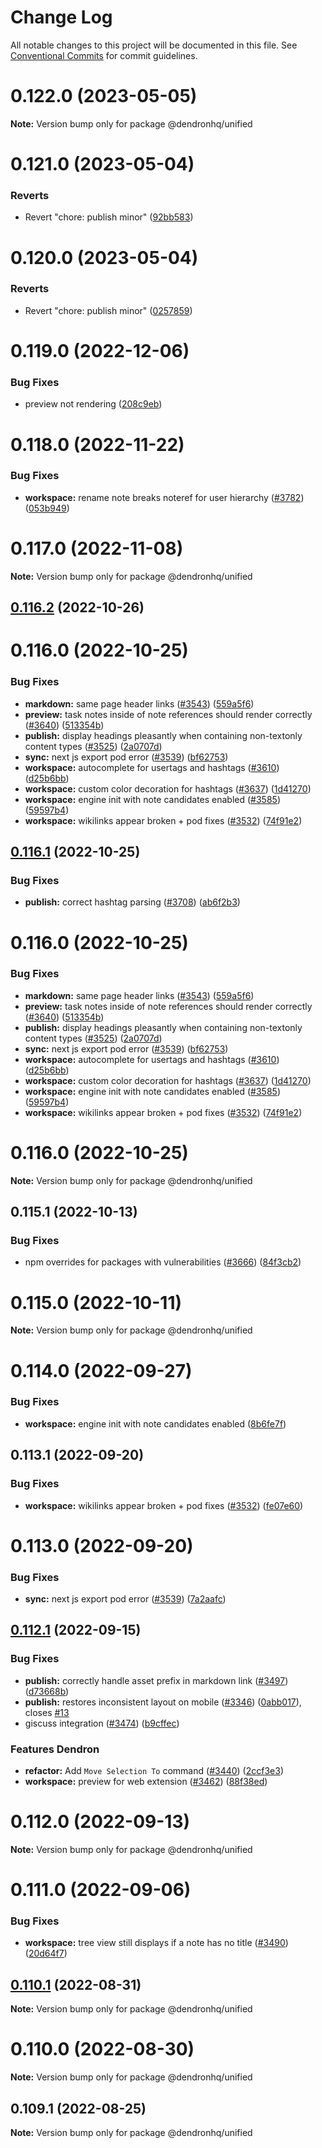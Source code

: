 # Change Log

All notable changes to this project will be documented in this file.
See [Conventional Commits](https://conventionalcommits.org) for commit guidelines.

# 0.122.0 (2023-05-05)

**Note:** Version bump only for package @dendronhq/unified





# 0.121.0 (2023-05-04)


### Reverts

* Revert "chore: publish minor" ([92bb583](https://github.com/dendronhq/dendron/commit/92bb58317618c2c244c41e597321338efe31dc00))





# 0.120.0 (2023-05-04)


### Reverts

* Revert "chore: publish minor" ([0257859](https://github.com/dendronhq/dendron/commit/0257859c78c06d5680f992e912180020cb5852d3))





# 0.119.0 (2022-12-06)


### Bug Fixes

* preview not rendering ([208c9eb](https://github.com/dendronhq/dendron/commit/208c9eb74da28a180535603bd9ff54feb932e2ed))





# 0.118.0 (2022-11-22)


### Bug Fixes

* **workspace:** rename note breaks noteref for user hierarchy ([#3782](https://github.com/dendronhq/dendron/issues/3782)) ([053b949](https://github.com/dendronhq/dendron/commit/053b9492cf1c4c88346210718b3a0c26bec43d05))





# 0.117.0 (2022-11-08)

**Note:** Version bump only for package @dendronhq/unified





## [0.116.2](https://github.com/dendronhq/dendron/compare/v0.112.1...v0.116.2) (2022-10-26)



# 0.116.0 (2022-10-25)


### Bug Fixes

* **markdown:** same page header links ([#3543](https://github.com/dendronhq/dendron/issues/3543)) ([559a5f6](https://github.com/dendronhq/dendron/commit/559a5f610e12763dbc715f364316544579346f9f))
* **preview:** task notes inside of note references should render correctly ([#3640](https://github.com/dendronhq/dendron/issues/3640)) ([513354b](https://github.com/dendronhq/dendron/commit/513354bbd5405b79ace5b69d4d4874885eb3a5af))
* **publish:** display headings pleasantly when containing non-textonly content types  ([#3525](https://github.com/dendronhq/dendron/issues/3525)) ([2a0707d](https://github.com/dendronhq/dendron/commit/2a0707d5303f8d24e9c5f15244c25a843a1bd63d))
* **sync:** next js export pod error ([#3539](https://github.com/dendronhq/dendron/issues/3539)) ([bf62753](https://github.com/dendronhq/dendron/commit/bf62753af19a58ee08d98ff11542f22f1df25fab))
* **workspace:** autocomplete for usertags and hashtags ([#3610](https://github.com/dendronhq/dendron/issues/3610)) ([d25b6bb](https://github.com/dendronhq/dendron/commit/d25b6bb15d58b042365567c2f9f9668a1f4a242e))
* **workspace:** custom color decoration for hashtags ([#3637](https://github.com/dendronhq/dendron/issues/3637)) ([1d41270](https://github.com/dendronhq/dendron/commit/1d412701791b4d5018f41c5dabdee759a968649c))
* **workspace:** engine init with note candidates enabled ([#3585](https://github.com/dendronhq/dendron/issues/3585)) ([59597b4](https://github.com/dendronhq/dendron/commit/59597b476fd4b46d5b1c9a5d950af2c8e2dc15b1))
* **workspace:** wikilinks appear broken + pod fixes ([#3532](https://github.com/dendronhq/dendron/issues/3532)) ([74f91e2](https://github.com/dendronhq/dendron/commit/74f91e26f5f9bad25059cf160ac54bbb2f816eca))





## [0.116.1](https://github.com/dendronhq/dendron/compare/v0.112.1...v0.116.1) (2022-10-25)


### Bug Fixes

* **publish:** correct hashtag parsing ([#3708](https://github.com/dendronhq/dendron/issues/3708)) ([ab6f2b3](https://github.com/dendronhq/dendron/commit/ab6f2b345ecb536fc0978a82427d5ba03fd8d0b0))



# 0.116.0 (2022-10-25)


### Bug Fixes

* **markdown:** same page header links ([#3543](https://github.com/dendronhq/dendron/issues/3543)) ([559a5f6](https://github.com/dendronhq/dendron/commit/559a5f610e12763dbc715f364316544579346f9f))
* **preview:** task notes inside of note references should render correctly ([#3640](https://github.com/dendronhq/dendron/issues/3640)) ([513354b](https://github.com/dendronhq/dendron/commit/513354bbd5405b79ace5b69d4d4874885eb3a5af))
* **publish:** display headings pleasantly when containing non-textonly content types  ([#3525](https://github.com/dendronhq/dendron/issues/3525)) ([2a0707d](https://github.com/dendronhq/dendron/commit/2a0707d5303f8d24e9c5f15244c25a843a1bd63d))
* **sync:** next js export pod error ([#3539](https://github.com/dendronhq/dendron/issues/3539)) ([bf62753](https://github.com/dendronhq/dendron/commit/bf62753af19a58ee08d98ff11542f22f1df25fab))
* **workspace:** autocomplete for usertags and hashtags ([#3610](https://github.com/dendronhq/dendron/issues/3610)) ([d25b6bb](https://github.com/dendronhq/dendron/commit/d25b6bb15d58b042365567c2f9f9668a1f4a242e))
* **workspace:** custom color decoration for hashtags ([#3637](https://github.com/dendronhq/dendron/issues/3637)) ([1d41270](https://github.com/dendronhq/dendron/commit/1d412701791b4d5018f41c5dabdee759a968649c))
* **workspace:** engine init with note candidates enabled ([#3585](https://github.com/dendronhq/dendron/issues/3585)) ([59597b4](https://github.com/dendronhq/dendron/commit/59597b476fd4b46d5b1c9a5d950af2c8e2dc15b1))
* **workspace:** wikilinks appear broken + pod fixes ([#3532](https://github.com/dendronhq/dendron/issues/3532)) ([74f91e2](https://github.com/dendronhq/dendron/commit/74f91e26f5f9bad25059cf160ac54bbb2f816eca))





# 0.116.0 (2022-10-25)

**Note:** Version bump only for package @dendronhq/unified





## 0.115.1 (2022-10-13)


### Bug Fixes

* npm overrides for packages with vulnerabilities ([#3666](https://github.com/dendronhq/dendron/issues/3666)) ([84f3cb2](https://github.com/dendronhq/dendron/commit/84f3cb2af692516778142e003cad294b7c579b25))





# 0.115.0 (2022-10-11)

**Note:** Version bump only for package @dendronhq/unified





# 0.114.0 (2022-09-27)


### Bug Fixes

* **workspace:** engine init with note candidates enabled ([8b6fe7f](https://github.com/dendronhq/dendron/commit/8b6fe7fb8367ca972d56ffde32676373bafad079))





## 0.113.1 (2022-09-20)


### Bug Fixes

* **workspace:** wikilinks appear broken + pod fixes ([#3532](https://github.com/dendronhq/dendron/issues/3532)) ([fe07e60](https://github.com/dendronhq/dendron/commit/fe07e60fc44432d95184c0a6d0cf2ea6a2e22c6d))





# 0.113.0 (2022-09-20)


### Bug Fixes

* **sync:** next js export pod error ([#3539](https://github.com/dendronhq/dendron/issues/3539)) ([7a2aafc](https://github.com/dendronhq/dendron/commit/7a2aafce71000c636285f456f7d8f315a3aeb02f))





## [0.112.1](https://github.com/dendronhq/dendron/compare/v0.53.0...v0.112.1) (2022-09-15)


### Bug Fixes

* **publish:** correctly handle asset prefix in markdown link ([#3497](https://github.com/dendronhq/dendron/issues/3497)) ([d73668b](https://github.com/dendronhq/dendron/commit/d73668b9c6875d2860af3368085bd848b34a7921))
* **publish:** restores inconsistent layout on mobile ([#3346](https://github.com/dendronhq/dendron/issues/3346)) ([0abb017](https://github.com/dendronhq/dendron/commit/0abb0173d0ef046e93d601e2242fb58f11a6fbf5)), closes [#13](https://github.com/dendronhq/dendron/issues/13)
* giscuss integration ([#3474](https://github.com/dendronhq/dendron/issues/3474)) ([b9cffec](https://github.com/dendronhq/dendron/commit/b9cffecd6fa4ce423b0f415fb20f0a8d1111bdd4))


### Features Dendron

* **refactor:** Add `Move Selection To` command ([#3440](https://github.com/dendronhq/dendron/issues/3440)) ([2ccf3e3](https://github.com/dendronhq/dendron/commit/2ccf3e32b1e5cf0133670e2396b098df715dc00f))
* **workspace:** preview for web extension ([#3462](https://github.com/dendronhq/dendron/issues/3462)) ([88f38ed](https://github.com/dendronhq/dendron/commit/88f38ed9b4f28f949ee8b30384b6bdf62352d4cd))





# 0.112.0 (2022-09-13)

**Note:** Version bump only for package @dendronhq/unified





# 0.111.0 (2022-09-06)


### Bug Fixes

* **workspace:** tree view still displays if a note has no title ([#3490](https://github.com/dendronhq/dendron/issues/3490)) ([20d64f7](https://github.com/dendronhq/dendron/commit/20d64f77d8e8b8abafac4a4884cfeec97f6332e4))





## [0.110.1](https://github.com/dendronhq/dendron/compare/v0.53.0...v0.110.1) (2022-08-31)

**Note:** Version bump only for package @dendronhq/unified





# 0.110.0 (2022-08-30)

**Note:** Version bump only for package @dendronhq/unified





## 0.109.1 (2022-08-25)

**Note:** Version bump only for package @dendronhq/unified
